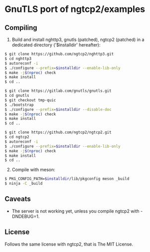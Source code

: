 # GnuTLS port of ngtcp2/examples

## Compiling

1. Build and install nghttp3, gnutls (patched), ngtcp2 (patched) in a dedicated directory ('$installdir' hereafter):
```sh
$ git clone https://github.com/ngtcp2/nghttp3.git
$ cd nghttp3
$ autoreconf -i
$ ./configure --prefix=$installdir --enable-lib-only
$ make -j$(nproc) check
$ make install
$ cd ..

$ git clone https://gitlab.com/gnutls/gnutls.git
$ cd gnutls
$ git checkout tmp-quic
$ ./bootstrap
$ ./configure --prefix=$installdir --disable-doc
$ make -j$(nproc) check
$ make install
$ cd ..

$ git clone https://github.com/ngtcp2/ngtcp2.git
$ cd ngtcp2
$ autoreconf -i
$ ./configure --prefix=$installdir --enable-lib-only
$ make -j$(nproc) check
$ make install
$ cd ..
```

2. Compile with meson:
```sh
$ PKG_CONFIG_PATH=$installdir/lib/pkgconfig meson _build
$ ninja -C _build
```

## Caveats

- The server is not working yet, unless you compile ngtcp2 with -DNDEBUG=1.

## License

Follows the same license with ngtcp2, that is The MIT License.
